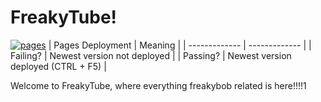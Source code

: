# FreakyTube!
[![pages](https://github.com/Freakybob-Team/videos/actions/workflows/pages/pages-build-deployment/badge.svg)](https://github.com/Freakybob-Team/videos/actions/workflows/pages/pages-build-deployment)
| Pages Deployment  | Meaning |
| ------------- | ------------- |
| Failing?  | Newest version not deployed  |
| Passing? | Newest version deployed (CTRL + F5)  |

Welcome to FreakyTube, where everything freakybob related is here!!!!1
